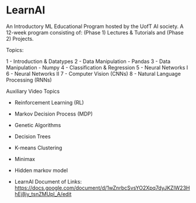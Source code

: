 # LearnAI
An Introductory ML Educational Program hosted by the UofT AI society. A 12-week program consisting of: (Phase 1) Lectures & Tutorials and (Phase 2) Projects.


Topics:

1 - Introduction & Datatypes
2 - Data Manipulation - Pandas
3 - Data Manipulation - Numpy
4 - Classification & Regression
5 - Neural Networks I
6 - Neural Networks II
7 - Computer Vision (CNNs)
8 - Natural Language Processing (RNNs)

Auxiliary Video Topics

- Reinforcement Learning (RL)
- Markov Decision Process (MDP)
- Genetic Algorithms
- Decision Trees
- K-means Clustering
- Minimax
- Hidden markov model






- LearnAI Document of Links: https://docs.google.com/document/d/1wZnrbcSvsYO2Xpq7dyJKZlW23HhEj8jy_tsnZMUpl_A/edit
